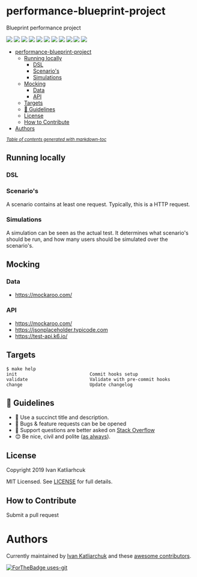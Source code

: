 # performance-blueprint-project

Blueprint performance project

[![](https://img.shields.io/github/license/ik-performance/performance-blueprint-project)](https://github.com/ik-performance/performance-blueprint-project)
![](https://img.shields.io/github/v/tag/ik-performance/performance-blueprint-project)
![](https://img.shields.io/issues/github/ik-performance/performance-blueprint-project)
![](https://img.shields.io/github/issues/ik-performance/performance-blueprint-project)
![](https://img.shields.io/github/issues-closed/ik-performance/performance-blueprint-project)
[![](https://img.shields.io/github/languages/code-size/ik-performance/performance-blueprint-project)](https://github.com/ik-performance/performance-blueprint-project)
[![](https://img.shields.io/github/repo-size/ik-performance/performance-blueprint-project)](https://github.com/ik-performance/performance-blueprint-project)
![](https://img.shields.io/github/languages/top/ik-performance/performance-blueprint-project?color=green&logo=terraform&logoColor=blue)
![](https://img.shields.io/github/commit-activity/m/ik-performance/performance-blueprint-project)
![](https://img.shields.io/github/contributors/ik-performance/performance-blueprint-project)
![](https://img.shields.io/github/last-commit/ik-performance/performance-blueprint-project)

- [performance-blueprint-project](#performance-blueprint-project)
  * [Running locally](#running-locally)
    + [DSL](#dsl)
    + [Scenario's](#scenario-s)
    + [Simulations](#simulations)
  * [Mocking](#mocking)
    + [Data](#data)
    + [API](#api)
  * [Targets](#targets)
  * [:memo: Guidelines](#-memo--guidelines)
  * [License](#license)
  * [How to Contribute](#how-to-contribute)
- [Authors](#authors)

<small><i><a href='http://ecotrust-canada.github.io/markdown-toc/'>Table of contents generated with markdown-toc</a></i></small>

## Running locally

### DSL

### Scenario's
A scenario contains at least one request. Typically, this is a HTTP request.

### Simulations
A simulation can be seen as the actual test. It determines what scenario's should be run, and how many users should be simulated over the scenario's.

## Mocking

### Data

- https://mockaroo.com/

### API

- https://mockaroo.com/
- https://jsonplaceholder.typicode.com
- https://test-api.k6.io/

## Targets

<!-- START makefile-doc -->
```
$ make help 
init                           Commit hooks setup
validate                       Validate with pre-commit hooks
change                         Update changelog 
```
<!-- END makefile-doc -->

## :memo: Guidelines

 - :memo: Use a succinct title and description.
 - :bug: Bugs & feature requests can be be opened
 - :signal_strength: Support questions are better asked on [Stack Overflow](https://stackoverflow.com/)
 - :blush: Be nice, civil and polite ([as always](http://contributor-covenant.org/version/1/4/)).

## License

Copyright 2019 Ivan Katliarhcuk

MIT Licensed. See [LICENSE](./LICENSE) for full details.

## How to Contribute

Submit a pull request

# Authors

Currently maintained by [Ivan Katliarchuk](https://github.com/ivankatliarchuk) and these [awesome contributors](https://github.com/terraform-module/terraform-module-blueprint/graphs/contributors).

[![ForTheBadge uses-git](http://ForTheBadge.com/images/badges/uses-git.svg)](https://GitHub.com/)
